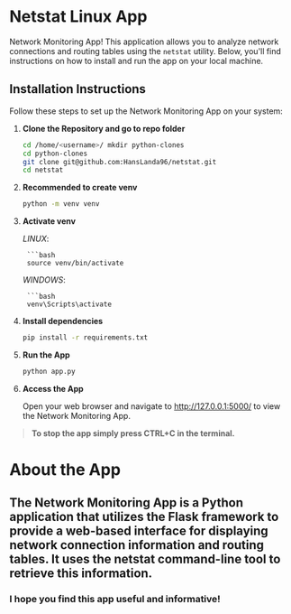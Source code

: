 # Netstat Linux App

Network Monitoring App! This application allows you to analyze network connections and routing tables using the `netstat` utility. Below, you'll find instructions on how to install and run the app on your local machine.

## Installation Instructions

Follow these steps to set up the Network Monitoring App on your system:

1. **Clone the Repository and go to repo folder**

   ```bash
   cd /home/<username>/ mkdir python-clones
   cd python-clones
   git clone git@github.com:HansLanda96/netstat.git
   cd netstat
2. **Recommended to create venv**
   ```bash
   python -m venv venv
3. **Activate venv**

    *LINUX*:

        ```bash
        source venv/bin/activate

    *WINDOWS*:

        ```bash
        venv\Scripts\activate
4. **Install dependencies**

   ```bash
   pip install -r requirements.txt
5. **Run the App**

   ```bash
   python app.py
6. **Access the App**

    Open your web browser and navigate to http://127.0.0.1:5000/ to view the Network Monitoring App.


>**To stop the app simply press CTRL+C in the terminal.**

# About the App
## The Network Monitoring App is a Python application that utilizes the Flask framework to provide a web-based interface for displaying network connection information and routing tables. It uses the netstat command-line tool to retrieve this information.

### I hope you find this app useful and informative!
